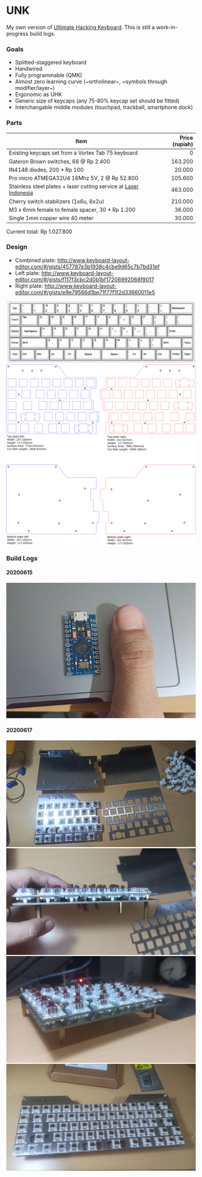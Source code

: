 # UNK

My own version of <a href="https://ultimatehackingkeyboard.com/">Ultimate Hacking Keyboard</a>. This is still a work-in-progress build logs.

### Goals

- Splitted-staggered keyboard
- Handwired
- Fully programmable (QMK)
- Almost zero learning curve (~ortholinear~, ~symbols through modifier/layer~)
- Ergonomic as UHK
- Generic size of keycaps (any 75-80% keycap set should be fitted)
- Interchangable middle modules (touchpad, trackball, smartphone dock)

### Parts

| Item  | Price (rupiah) |
| ------------- | -------------: |
| Existing keycaps set from a Vortex Tab 75 keyboard | 0 |
| Gateron Brown switches, 68 @ Rp 2.400 | 163.200 |
| IN4148 diodes, 200 * Rp 100 | 20.000 |
| Pro micro ATMEGA32U4 16Mhz 5V, 2 @ Rp 52.800 | 105.600 |
| Stainless steel plates + laser cutting service at <a href="https://www.instagram.com/laserindonesia/">Laser Indonesia</a> | 463.000 |
| Cherry switch stabilizers (1x6u, 6x2u) | 210.000 |
| M3 x 6mm female to female spacer, 30 * Rp 1.200 | 36.000 |
| Single 1mm copper wire 40 meter | 30.000 |

Current total: Rp 1.027.800


### Design

- Combined plate: http://www.keyboard-layout-editor.com/#/gists/457787e3b1938c4cbe9d65c7b7bd31ef
- Left plate: http://www.keyboard-layout-editor.com/#/gists/f117f3cbc2d0b1bf17206992068f9017
- Right plate: http://www.keyboard-layout-editor.com/#/gists/e9e79566d1be71f77f1f2d33660011e5

<img src="/images/layout.png">

<img src="/images/plate-design.png">

### Build Logs

#### 20200615
<img src="/images/promicro.png">

#### 20200617
<img src="/images/plate-1.jpg">
<img src="/images/plate-2.jpg">
<img src="/images/plate-3.jpg">
<img src="/images/plate-4.jpg">

